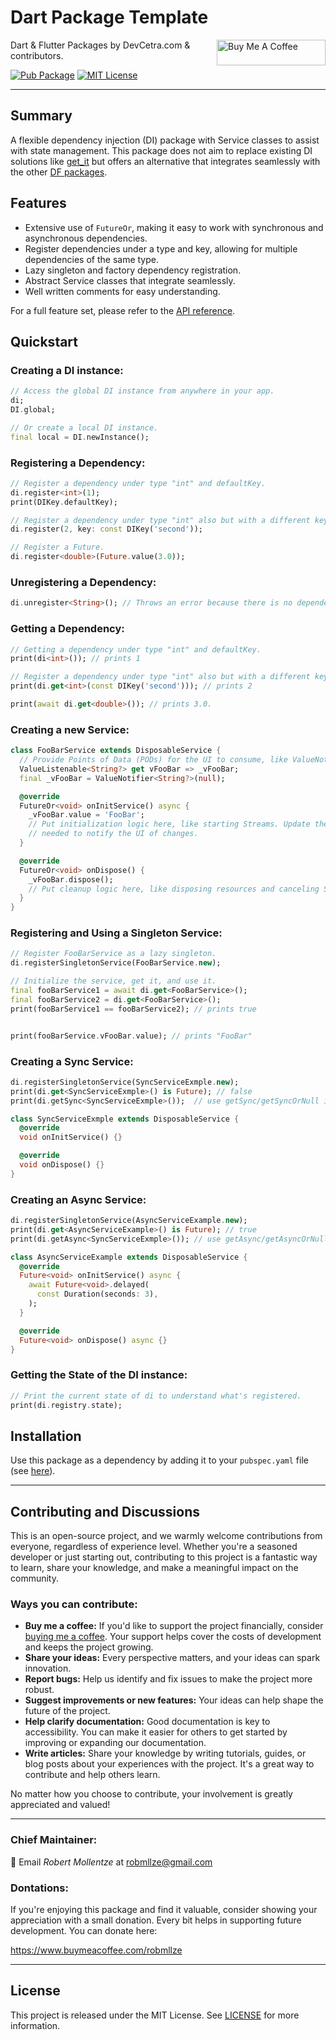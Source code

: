 # Dart Package Template

<a href="https://www.buymeacoffee.com/robmllze" target="_blank"><img align="right" src="https://cdn.buymeacoffee.com/buttons/default-orange.png" alt="Buy Me A Coffee" height="41" width="174"></a>

Dart & Flutter Packages by DevCetra.com & contributors.

[![Pub Package](https://img.shields.io/pub/v/df_di.svg)](https://pub.dev/packages/df_di)
[![MIT License](https://img.shields.io/badge/License-MIT-blue.svg)](https://raw.githubusercontent.com/robmllze/df_di/main/LICENSE)

---

## Summary

A flexible dependency injection (DI) package with Service classes to assist with state management. This package does not aim to replace existing DI solutions like [get_it](https://pub.dev/packages/get_it) but offers an alternative that integrates seamlessly with the other [DF packages](https://pub.dev/publishers/devcetra.com/packages).

## Features

- Extensive use of `FutureOr`, making it easy to work with synchronous and asynchronous dependencies.
- Register dependencies under a type and key, allowing for multiple dependencies of the same type.
- Lazy singleton and factory dependency registration.
- Abstract Service classes that integrate seamlessly.
- Well written comments for easy understanding.

For a full feature set, please refer to the [API reference](https://pub.dev/documentation/df_di/).

## Quickstart

### Creating a DI instance:

```dart
// Access the global DI instance from anywhere in your app.
di;
DI.global;

// Or create a local DI instance.
final local = DI.newInstance();
```

### Registering a Dependency:

```dart
// Register a dependency under type "int" and defaultKey.
di.register<int>(1);
print(DIKey.defaultKey);

// Register a dependency under type "int" also but with a different key.
di.register(2, key: const DIKey('second'));

// Register a Future.
di.register<double>(Future.value(3.0));
```

### Unregistering a Dependency:

```dart
di.unregister<String>(); // Throws an error because there is no dependency registered under type "String".
```

### Getting a Dependency:

```dart
// Getting a dependency under type "int" and defaultKey.
print(di<int>()); // prints 1

// Register a dependency under type "int" also but with a different key.
print(di.get<int>(const DIKey('second'))); // prints 2

print(await di.get<double>()); // prints 3.0.
```

### Creating a new Service:

```dart
class FooBarService extends DisposableService {
  // Provide Points of Data (PODs) for the UI to consume, like ValueNotifiers or Streams.
  ValueListenable<String?> get vFooBar => _vFooBar;
  final _vFooBar = ValueNotifier<String?>(null);

  @override
  FutureOr<void> onInitService() async {
    _vFooBar.value = 'FooBar';
    // Put initialization logic here, like starting Streams. Update the PODs as
    // needed to notify the UI of changes.
  }

  @override
  FutureOr<void> onDispose() {
    _vFooBar.dispose();
    // Put cleanup logic here, like disposing resources and canceling Streams.
  }
}
```

### Registering and Using a Singleton Service:

```dart
// Register FooBarService as a lazy singleton.
di.registerSingletonService(FooBarService.new);

// Initialize the service, get it, and use it.
final fooBarService1 = await di.get<FooBarService>();
final fooBarService2 = di.get<FooBarService>();
print(fooBarService1 == fooBarService2); // prints true


print(fooBarService.vFooBar.value); // prints "FooBar"
```

### Creating a Sync Service:

```dart
di.registerSingletonService(SyncServiceExmple.new);
print(di.get<SyncServiceExmple>() is Future); // false
print(di.getSync<SyncServiceExmple>());  // use getSync/getSyncOrNull if you expect a sync

class SyncServiceExmple extends DisposableService {
  @override
  void onInitService() {}

  @override
  void onDispose() {}
}
```

### Creating an Async Service:

```dart
di.registerSingletonService(AsyncServiceExample.new);
print(di.get<AsyncServiceExample>() is Future); // true
print(di.getAsync<SyncServiceExmple>()); // use getAsync/getAsyncOrNull if you expect an async

class AsyncServiceExample extends DisposableService {
  @override
  Future<void> onInitService() async {
    await Future<void>.delayed(
      const Duration(seconds: 3),
    );
  }

  @override
  Future<void> onDispose() async {}
}
```


### Getting the State of the DI instance:

```dart
// Print the current state of di to understand what's registered.
print(di.registry.state);
```


## Installation

Use this package as a dependency by adding it to your `pubspec.yaml` file (see [here](https://pub.dev/packages/df_di/install)).

---

## Contributing and Discussions

This is an open-source project, and we warmly welcome contributions from everyone, regardless of experience level. Whether you're a seasoned developer or just starting out, contributing to this project is a fantastic way to learn, share your knowledge, and make a meaningful impact on the community.

### Ways you can contribute:

- **Buy me a coffee:** If you'd like to support the project financially, consider [buying me a coffee](https://www.buymeacoffee.com/robmllze). Your support helps cover the costs of development and keeps the project growing.
- **Share your ideas:** Every perspective matters, and your ideas can spark innovation.
- **Report bugs:** Help us identify and fix issues to make the project more robust.
- **Suggest improvements or new features:** Your ideas can help shape the future of the project.
- **Help clarify documentation:** Good documentation is key to accessibility. You can make it easier for others to get started by improving or expanding our documentation.
- **Write articles:** Share your knowledge by writing tutorials, guides, or blog posts about your experiences with the project. It's a great way to contribute and help others learn.

No matter how you choose to contribute, your involvement is greatly appreciated and valued!

---

### Chief Maintainer:

📧 Email _Robert Mollentze_ at robmllze@gmail.com

### Dontations:

If you're enjoying this package and find it valuable, consider showing your appreciation with a small donation. Every bit helps in supporting future development. You can donate here:

https://www.buymeacoffee.com/robmllze

---

## License

This project is released under the MIT License. See [LICENSE](https://raw.githubusercontent.com/robmllze/df_di/main/LICENSE) for more information.
